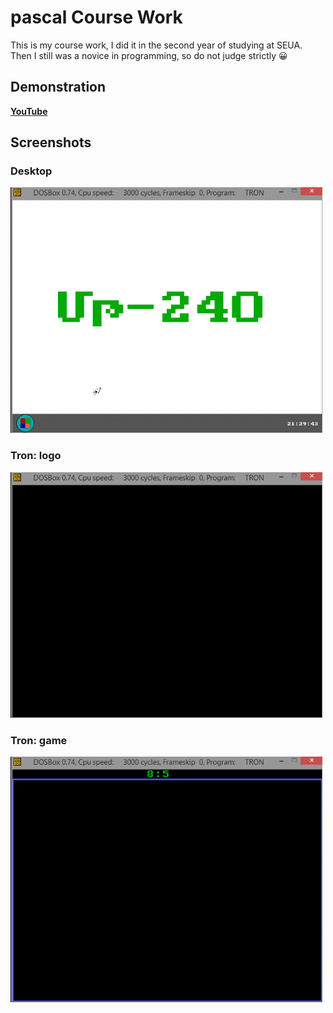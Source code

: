 # pascal Course Work

This is my course work, I did it in the second year of studying at SEUA. Then I still was a novice in programming, so do not judge strictly :grinning:

## Demonstration
[**YouTube**](http://www.youtube.com/watch?v=uPadzHyEbVo)

## Screenshots
### Desktop
![alt text](https://raw.githubusercontent.com/ArmanYeghiazaryan/pascalCourseWork/master/screenshots/desktop.gif "Desktop")
### Tron: logo
![alt text](https://raw.githubusercontent.com/ArmanYeghiazaryan/pascalCourseWork/master/screenshots/tron_logo.gif "Tron - logo")
### Tron: game
![alt text](https://raw.githubusercontent.com/ArmanYeghiazaryan/pascalCourseWork/master/screenshots/tron.gif "Tron")

